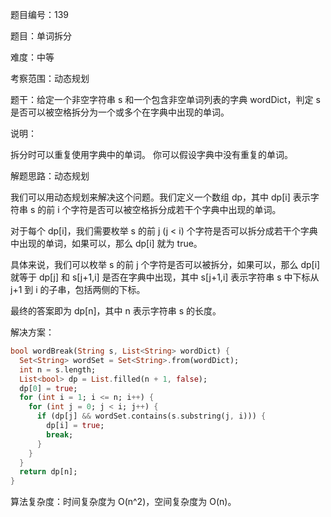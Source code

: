 题目编号：139

题目：单词拆分

难度：中等

考察范围：动态规划

题干：给定一个非空字符串 s 和一个包含非空单词列表的字典 wordDict，判定 s 是否可以被空格拆分为一个或多个在字典中出现的单词。

说明：

拆分时可以重复使用字典中的单词。
你可以假设字典中没有重复的单词。

解题思路：动态规划

我们可以用动态规划来解决这个问题。我们定义一个数组 dp，其中 dp[i] 表示字符串 s 的前 i 个字符是否可以被空格拆分成若干个字典中出现的单词。

对于每个 dp[i]，我们需要枚举 s 的前 j (j < i) 个字符是否可以拆分成若干个字典中出现的单词，如果可以，那么 dp[i] 就为 true。

具体来说，我们可以枚举 s 的前 j 个字符是否可以被拆分，如果可以，那么 dp[i] 就等于 dp[j] 和 s[j+1,i] 是否在字典中出现，其中 s[j+1,i] 表示字符串 s 中下标从 j+1 到 i 的子串，包括两侧的下标。

最终的答案即为 dp[n]，其中 n 表示字符串 s 的长度。

解决方案：

```dart
bool wordBreak(String s, List<String> wordDict) {
  Set<String> wordSet = Set<String>.from(wordDict);
  int n = s.length;
  List<bool> dp = List.filled(n + 1, false);
  dp[0] = true;
  for (int i = 1; i <= n; i++) {
    for (int j = 0; j < i; j++) {
      if (dp[j] && wordSet.contains(s.substring(j, i))) {
        dp[i] = true;
        break;
      }
    }
  }
  return dp[n];
}
```

算法复杂度：时间复杂度为 O(n^2)，空间复杂度为 O(n)。